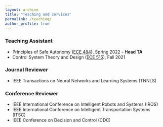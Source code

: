 ```yaml
---
layout: archive
title: "Teaching and Services"
permalink: /teaching/
author_profile: true
---
```


### Teaching Assistant
- Principles of Safe Autonomy ([ECE 484](https://publish.illinois.edu/safe-autonomy/)), Spring 2022 - **Head TA**
- Control System Theory and Design ([ECE 515](https://courses.grainger.illinois.edu/ece515/fa2021/)), Fall 2021

### Journal Reviewer
- IEEE Transactions on Neural Networks and Learning Systems (TNNLS)

### Conference Reviewer
- IEEE International Conference on Intelligent Robots and Systems (IROS)
- IEEE International Conference on Intelligent Transportation Systems (ITSC)
- IEEE Conference on Decision and Control (CDC)
